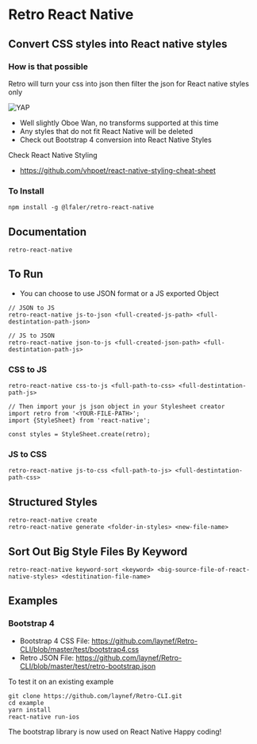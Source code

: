 # Retro React Native

## Convert CSS styles into React native styles

### How is that possible

Retro will turn your css into json then filter the json for React native styles only

![YAP](https://i.kym-cdn.com/entries/icons/original/000/023/967/obiwan.jpg)

- Well slightly Oboe Wan, no transforms supported at this time
- Any styles that do not fit React Native will be deleted
- Check out Bootstrap 4 conversion into React Native Styles

Check React Native Styling
- https://github.com/vhpoet/react-native-styling-cheat-sheet

### To Install
```
npm install -g @lfaler/retro-react-native
```

## Documentation
```
retro-react-native
```

## To Run

- You can choose to use JSON format or a JS exported Object
```
// JSON to JS
retro-react-native js-to-json <full-created-js-path> <full-destintation-path-json>

// JS to JSON
retro-react-native json-to-js <full-created-json-path> <full-destintation-path-js>
```

### CSS to JS
```
retro-react-native css-to-js <full-path-to-css> <full-destintation-path-js>

// Then import your js json object in your Stylesheet creator
import retro from '<YOUR-FILE-PATH>';
import {StyleSheet} from 'react-native';

const styles = StyleSheet.create(retro);

```

### JS to CSS
```
retro-react-native js-to-css <full-path-to-js> <full-destintation-path-css>
```

## Structured Styles
```
retro-react-native create
retro-react-native generate <folder-in-styles> <new-file-name>
```

## Sort Out Big Style Files By Keyword
```
retro-react-native keyword-sort <keyword> <big-source-file-of-react-native-styles> <destitination-file-name>
```

## Examples

### Bootstrap 4

- Bootstrap 4 CSS File: https://github.com/laynef/Retro-CLI/blob/master/test/bootstrap4.css
- Retro JSON File: https://github.com/laynef/Retro-CLI/blob/master/test/retro-bootstrap.json

To test it on an existing example
```
git clone https://github.com/laynef/Retro-CLI.git
cd example
yarn install
react-native run-ios
```

The bootstrap library is now used on React Native
Happy coding!
